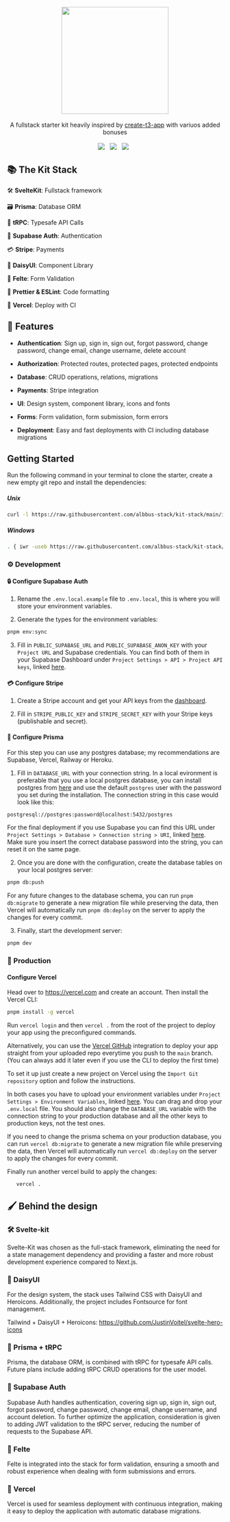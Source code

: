 <p align="center">
     <img src="https://svgshare.com/i/vcw.svg" height="250"/>
     </br> </br>
     A fullstack starter kit heavily inspired by <a href="https://create.t3.gg/">create-t3-app</a> with variuos added bonuses
     </br> </br>
     <img src="https://img.shields.io/badge/TypeScript-007ACC?style=for-the-badge&logo=typescript&logoColor=white"/>&nbsp;&nbsp;
     <img src="https://img.shields.io/badge/Supabase-2A9D69?style=for-the-badge&logo=supabase&logoColor=white"/>&nbsp;&nbsp;
     <img src="https://img.shields.io/badge/Vercel-000000?style=for-the-badge&logo=vercel&logoColor=white"/>&nbsp;&nbsp;
 </p>
  
## 📚 The Kit Stack
  
 🛠️ **SvelteKit**: Fullstack framework
  
 🗃️ **Prisma**: Database ORM
  
 🧹 **tRPC**: Typesafe API Calls
  
 🔐 **Supabase Auth**: Authentication

 💳 **Stripe**: Payments

 🎨 **DaisyUI**: Component Library
  
 📝 **Felte**: Form Validation
  
 📃 **Prettier & ESLint**: Code formatting
  
 🤖 **Vercel**: Deploy with CI
  
## 🔌 Features
  
- **Authentication**: Sign up, sign in, sign out, forgot password, change password, change email, change username, delete account
  
- **Authorization**: Protected routes, protected pages, protected endpoints
  
- **Database**: CRUD operations, relations, migrations

- **Payments**: Stripe integration
  
- **UI**: Design system, component library, icons and fonts
  
- **Forms**: Form validation, form submission, form errors
  
- **Deployment**: Easy and fast deployments with CI including database migrations
  
## Getting Started
  
 Run the following command in your terminal to clone the starter, create a new empty git repo and install the dependencies:

##### Unix

 ```bash
curl -l https://raw.githubusercontent.com/albbus-stack/kit-stack/main/install.sh | sudo bash
```

##### Windows

 ```bash
. { iwr -useb https://raw.githubusercontent.com/albbus-stack/kit-stack/main/install.ps1 } | iex; install
```
  
### ⚙️ Development
  
#### 🔒 Configure Supabase Auth
  
 1. Rename the `.env.local.example` file to `.env.local`, this is where you will store your environment variables.
  
 2. Generate the types for the environment variables:
  
 ```bash
 pnpm env:sync 
 ```
  
 3. Fill in `PUBLIC_SUPABASE_URL` and `PUBLIC_SUPABASE_ANON_KEY` with your `Project URL` and Supabase credentials. You can find both of them in your Supabase Dashboard under `Project Settings > API > Project API keys`, linked [here](https://supabase.com/dashboard/project/_/settings/api).

#### 💳 Configure Stripe

 1. Create a Stripe account and get your API keys from the [dashboard](https://dashboard.stripe.com/test/apikeys).
  
 2. Fill in `STRIPE_PUBLIC_KEY` and `STRIPE_SECRET_KEY` with your Stripe keys (publishable and secret).
  
#### 🔋 Configure Prisma
  
 For this step you can use any postgres database; my recommendations are Supabase, Vercel, Railway or Heroku.
  
 1. Fill in `DATABASE_URL` with your connection string. In a local evironment is preferable that you use a local postgres database, you can install postgres from [here](https://www.postgresql.org/download/) and use the default `postgres` user with the password you set during the installation. The connection string in this case would look like this:
  
 ```bash
 postgresql://postgres:password@localhost:5432/postgres 
 ```
  
 For the final deployment if you use Supabase you can find this URL under `Project Settings > Database > Connection string > URI`, linked [here](https://supabase.com/dashboard/project/_/settings/database). Make sure you insert the correct database password into the string, you can reset it on the same page.
  
 2. Once you are done with the configuration, create the database tables on your local postgres server:
  
 ```bash
 pnpm db:push 
 ```
  
 For any future changes to the database schema, you can run `pnpm db:migrate` to generate a new migration file while preserving the data, then Vercel will automatically run `pnpm db:deploy` on the server to apply the changes for every commit.
  
 3. Finally, start the development server:
  
 ```bash
 pnpm dev 
 ```
  
### 🚀 Production
  
#### Configure Vercel
  
 Head over to <https://vercel.com> and create an account. Then install the Vercel CLI:
  
 ```bash
 pnpm install -g vercel 
 ```
  
 Run `vercel login` and then `vercel .` from the root of the project to deploy your app using the preconfigured commands.

 Alternatively, you can use the [Vercel GitHub](https://vercel.com/docs/git-integrations) integration to deploy your app straight from your uploaded repo everytime you push to the `main` branch. (You can always add it later even if you use the CLI to deploy the first time)
  
 To set it up just create a new project on Vercel using the `Import Git repository` option and follow the instructions.

 In both cases you have to upload your environment variables under `Project Settings > Environment Variables`, linked [here](https://vercel.com/dashboard/). You can drag and drop your `.env.local` file. You should also change the `DATABASE_URL` variable with the connection string to your production database and all the other keys to production keys, not the test ones.

 If you need to change the prisma schema on your production database, you can run `vercel db:migrate` to generate a new migration file while preserving the data, then Vercel will automatically run `vercel db:deploy` on the server to apply the changes for every commit.

 Finally run another vercel build to apply the changes:
  
 ```bash
    vercel .
```
  
## 🖌️ Behind the design

### 🛠️ Svelte-kit

 Svelte-Kit was chosen as the full-stack framework, eliminating the need for a state management dependency and providing a faster and more robust development experience compared to Next.js.

### 🎨 DaisyUI

 For the design system, the stack uses Tailwind CSS with DaisyUI and Heroicons. Additionally, the project includes Fontsource for font management.

 Tailwind + DaisyUI + Heroicons: <https://github.com/JustinVoitel/svelte-hero-icons>

### 🧹 Prisma + tRPC

 Prisma, the database ORM, is combined with tRPC for typesafe API calls. Future plans include adding tRPC CRUD operations for the user model.

### 🔐 Supabase Auth

 Supabase Auth handles authentication, covering sign up, sign in, sign out, forgot password, change password, change email, change username, and account deletion. To further optimize the application, consideration is given to adding JWT validation to the tRPC server, reducing the number of requests to the Supabase API.

### 📝 Felte

 Felte is integrated into the stack for form validation, ensuring a smooth and robust experience when dealing with form submissions and errors.

### 🤖 Vercel

 Vercel is used for seamless deployment with continuous integration, making it easy to deploy the application with automatic database migrations.
